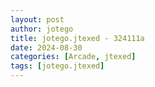 ```yaml
---
layout: post
author: jotego
title: jotego.jtexed - 324111a
date: 2024-08-30
categories: [Arcade, jtexed]
tags: [jotego.jtexed]
---
```



